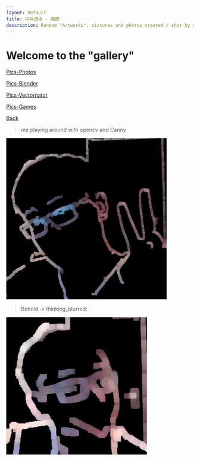 ```yaml
---
layout: default
title: 伞兵游泳 - 画廊
description: Random "Artworks", pictures and photos created / shot by SanBingYouYong
---
```


# Welcome to the "gallery"

[Pics-Photos](./Pics-Photos.md)

[Pics-Blender](./Pics-Blender.md)

[Pics-Vectornator](./Pics-Vectornator.md)

[Pics-Games](./Pics-Games.md)

[Back](./index.md)

>me playing around with opencv and Canny

![pfp](./assets/pics/边缘检测-头像.png)

>Behold -> thinking_blurred: 

![thinking](./assets/pics/边缘检测-头像-thinking表情包.png)